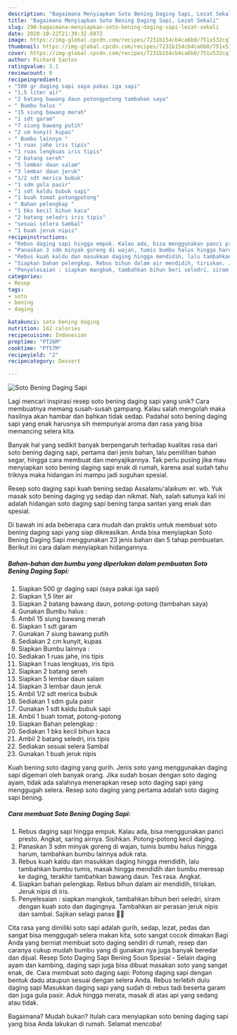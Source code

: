 ```yaml
---
description: "Bagaimana Menyiapkan Soto Bening Daging Sapi, Lezat Sekali"
title: "Bagaimana Menyiapkan Soto Bening Daging Sapi, Lezat Sekali"
slug: 298-bagaimana-menyiapkan-soto-bening-daging-sapi-lezat-sekali
date: 2020-10-22T21:39:32.697Z
image: https://img-global.cpcdn.com/recipes/7231b154cb4ca6b0/751x532cq70/soto-bening-daging-sapi-foto-resep-utama.jpg
thumbnail: https://img-global.cpcdn.com/recipes/7231b154cb4ca6b0/751x532cq70/soto-bening-daging-sapi-foto-resep-utama.jpg
cover: https://img-global.cpcdn.com/recipes/7231b154cb4ca6b0/751x532cq70/soto-bening-daging-sapi-foto-resep-utama.jpg
author: Richard Santos
ratingvalue: 3.1
reviewcount: 9
recipeingredient:
- "500 gr daging sapi saya pakai iga sapi"
- "1,5 liter air"
- "2 batang bawang daun potongpotong tambahan saya"
- " Bumbu halus "
- "15 siung bawang merah"
- "1 sdt garam"
- "7 siung bawang putih"
- "2 cm kunyit kupas"
- " Bumbu lainnya "
- "1 ruas jahe iris tipis"
- "1 ruas lengkuas iris tipis"
- "2 batang sereh"
- "5 lembar daun salam"
- "3 lembar daun jeruk"
- "1/2 sdt merica bubuk"
- "1 sdm gula pasir"
- "1 sdt kaldu bubuk sapi"
- "1 buah tomat potongpotong"
- " Bahan pelengkap "
- "1 bks kecil bihun kaca"
- "2 batang seledri iris tipis"
- "sesuai selera Sambal"
- "1 buah jeruk nipis"
recipeinstructions:
- "Rebus daging sapi hingga empuk. Kalau ada, bisa menggunakan panci presto. Angkat, saring airnya. Sisihkan. Potong-potong kecil daging."
- "Panaskan 3 sdm minyak goreng di wajan, tumis bumbu halus hingga harum, tambahkan bumbu lainnya aduk rata."
- "Rebus kuah kaldu dan masukkan daging hingga mendidih, lalu tambahkan bumbu tumis, masak hingga mendidih dan bumbu meresap ke daging, terakhir tambahkan bawang daun. Tes rasa. Angkat."
- "Siapkan bahan pelengkap. Rebus bihun dalam air mendidih, tiriskan. Jeruk nipis di iris."
- "Penyelesaian : siapkan mangkok, tambahkan bihun beri seledri, siram dengan kuah soto dan dagingnya. Tambahkan air perasan jeruk nipis dan sambal. Sajikan selagi panas 🤗😘"
categories:
- Resep
tags:
- soto
- bening
- daging

katakunci: soto bening daging 
nutrition: 142 calories
recipecuisine: Indonesian
preptime: "PT26M"
cooktime: "PT57M"
recipeyield: "2"
recipecategory: Dessert

---
```



![Soto Bening Daging Sapi](https://img-global.cpcdn.com/recipes/7231b154cb4ca6b0/751x532cq70/soto-bening-daging-sapi-foto-resep-utama.jpg)

Lagi mencari inspirasi resep soto bening daging sapi yang unik? Cara membuatnya memang susah-susah gampang. Kalau salah mengolah maka hasilnya akan hambar dan bahkan tidak sedap. Padahal soto bening daging sapi yang enak harusnya sih mempunyai aroma dan rasa yang bisa memancing selera kita.

Banyak hal yang sedikit banyak berpengaruh terhadap kualitas rasa dari soto bening daging sapi, pertama dari jenis bahan, lalu pemilihan bahan segar, hingga cara membuat dan menyajikannya. Tak perlu pusing jika mau menyiapkan soto bening daging sapi enak di rumah, karena asal sudah tahu triknya maka hidangan ini mampu jadi suguhan spesial.

Resep soto daging sapi kuah bening sedap Assalamu&#39;alaikum wr. wb. Yuk masak soto bening daging yg sedap dan nikmat. Nah, salah satunya kali ini adalah hidangan soto daging sapi bening tanpa santan yang enak dan spesial.


Di bawah ini ada beberapa cara mudah dan praktis untuk membuat soto bening daging sapi yang siap dikreasikan. Anda bisa menyiapkan Soto Bening Daging Sapi menggunakan 23 jenis bahan dan 5 tahap pembuatan. Berikut ini cara dalam menyiapkan hidangannya.

<!--inarticleads1-->

##### Bahan-bahan dan bumbu yang diperlukan dalam pembuatan Soto Bening Daging Sapi:

1. Siapkan 500 gr daging sapi (saya pakai iga sapi)
1. Siapkan 1,5 liter air
1. Siapkan 2 batang bawang daun, potong-potong (tambahan saya)
1. Gunakan  Bumbu halus :
1. Ambil 15 siung bawang merah
1. Siapkan 1 sdt garam
1. Gunakan 7 siung bawang putih
1. Sediakan 2 cm kunyit, kupas
1. Siapkan  Bumbu lainnya :
1. Sediakan 1 ruas jahe, iris tipis
1. Siapkan 1 ruas lengkuas, iris tipis
1. Siapkan 2 batang sereh
1. Siapkan 5 lembar daun salam
1. Siapkan 3 lembar daun jeruk
1. Ambil 1/2 sdt merica bubuk
1. Sediakan 1 sdm gula pasir
1. Gunakan 1 sdt kaldu bubuk sapi
1. Ambil 1 buah tomat, potong-potong
1. Siapkan  Bahan pelengkap :
1. Sediakan 1 bks kecil bihun kaca
1. Ambil 2 batang seledri, iris tipis
1. Sediakan sesuai selera Sambal
1. Gunakan 1 buah jeruk nipis


Kuah bening soto daging yang gurih. Jenis soto yang menggunakan daging sapi digemari oleh banyak orang. Jika sudah bosan dengan soto daging ayam, tidak ada salahnya menerapkan resep soto daging sapi yang menggugah selera. Resep soto daging yang pertama adalah soto daging sapi bening. 

<!--inarticleads2-->

##### Cara membuat Soto Bening Daging Sapi:

1. Rebus daging sapi hingga empuk. Kalau ada, bisa menggunakan panci presto. Angkat, saring airnya. Sisihkan. Potong-potong kecil daging.
1. Panaskan 3 sdm minyak goreng di wajan, tumis bumbu halus hingga harum, tambahkan bumbu lainnya aduk rata.
1. Rebus kuah kaldu dan masukkan daging hingga mendidih, lalu tambahkan bumbu tumis, masak hingga mendidih dan bumbu meresap ke daging, terakhir tambahkan bawang daun. Tes rasa. Angkat.
1. Siapkan bahan pelengkap. Rebus bihun dalam air mendidih, tiriskan. Jeruk nipis di iris.
1. Penyelesaian : siapkan mangkok, tambahkan bihun beri seledri, siram dengan kuah soto dan dagingnya. Tambahkan air perasan jeruk nipis dan sambal. Sajikan selagi panas 🤗😘


Cita rasa yang dimiliki soto sapi adalah gurih, sedap, lezat, pedas dan sangat bisa menggugah selera makan kita, soto sangat cocok dimakan Bagi Anda yang berniat membuat soto daging sendiri di rumah, resep dan caranya cukup mudah bumbu yang di gunakan nya juga banyak beredar dan dijual. Resep Soto Daging Sapi Bening Soun Spesial - Selain daging ayam dan kambing, daging sapi juga bisa dibuat masakan soto yang sangat enak, de. Cara membuat soto daging sapi: Potong daging sapi dengan bentuk dadu ataupun sesuai dengan selera Anda. Rebus terlebih dulu daging sapi Masukkan daging sapi yang sudah di rebus tadi beserta garam dan juga gula pasir. Aduk hingga merata, masak di atas api yang sedang atau tidak. 

Bagaimana? Mudah bukan? Itulah cara menyiapkan soto bening daging sapi yang bisa Anda lakukan di rumah. Selamat mencoba!
